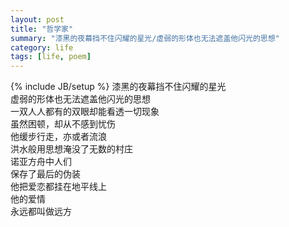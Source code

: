 ```yaml
---
layout: post
title: "哲学家"
summary: "漆黑的夜幕挡不住闪耀的星光/虚弱的形体也无法遮盖他闪光的思想"
category: life
tags: [life, poem]
---
```

{% include JB/setup %}
漆黑的夜幕挡不住闪耀的星光  
虚弱的形体也无法遮盖他闪光的思想  </br>
一双人人都有的双眼却能看透一切现象  </br>
虽然困顿，却从不感到忧伤 </br> 
他缓步行走，亦或者流浪 </br> 
洪水般用思想淹没了无数的村庄  </br>
诺亚方舟中人们  </br>
保存了最后的伪装  </br>
他把爱恋都挂在地平线上  </br>
他的爱情</br>
永远都叫做远方